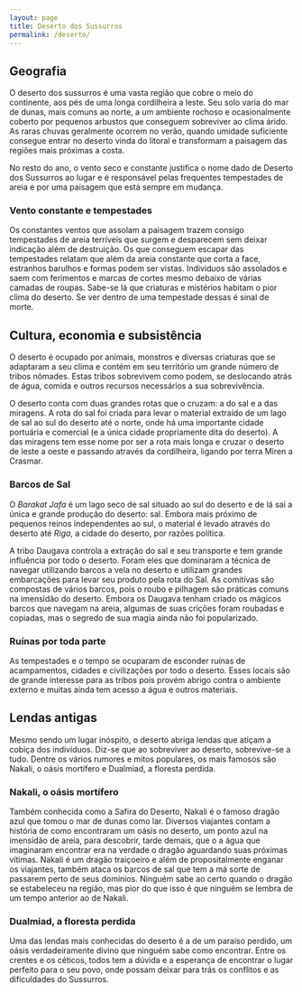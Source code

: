 ```yaml
---
layout: page
title: Deserto dos Sussurros
permalink: /deserto/
---
```


## Geografia

O deserto dos sussurros é uma vasta região que cobre o meio do continente, aos pés de uma longa cordilheira a leste. Seu solo varia do mar de dunas, mais comuns ao norte, a um ambiente rochoso e ocasionalmente coberto por pequenos arbustos que conseguem sobreviver ao clima árido. As raras chuvas geralmente ocorrem no verão, quando umidade suficiente consegue entrar no deserto vinda do litoral e transformam a paisagem das regiões mais próximas a costa. 

No resto do ano, o vento seco e constante justifica o nome dado de Deserto dos Sussurros ao lugar e é responsável pelas frequentes tempestades de areia e por uma paisagem que está sempre em mudança.

### Vento constante e tempestades

Os constantes ventos que assolam a paisagem trazem consigo tempestades de areia terríveis que surgem e desparecem sem deixar indicação além de destruição. Os que conseguem escapar das tempestades relatam que além da areia constante que corta a face, estranhos barulhos e formas podem ser vistas. Indivíduos são assolados e saem com ferimentos e marcas de cortes mesmo debaixo de várias camadas de roupas. Sabe-se lá que criaturas e mistérios habitam o pior clima do deserto. Se ver dentro de uma tempestade dessas é sinal de morte.

## Cultura, economia e subsistência

O deserto é ocupado por animais, monstros e diversas criaturas que se adaptaram a seu clima e contém em seu território um grande número de tribos nômades. Estas tribos sobrevivem como podem, se deslocando atrás de água, comida e outros recursos necessários a sua sobrevivência.

O deserto conta com duas grandes rotas que o cruzam: a do sal e a das miragens. A rota do sal foi criada para levar o material extraído de um lago de sal ao sul do deserto até o norte, onde há uma importante cidade portuária e comercial (e a única cidade propriamente dita do deserto). A das miragens tem esse nome por ser a rota mais longa e cruzar o deserto de leste a oeste e passando através da cordilheira, ligando por terra Míren a Crasmar.

### Barcos de Sal

O *Barakat Jafa* é um lago seco de sal situado ao sul do deserto e de lá sai a única e grande produção do deserto: sal. Embora mais próximo de pequenos reinos independentes ao sul, o material é levado através do deserto até *Riga*, a cidade do deserto, por razões política. 

A tribo Daugava controla a extração do sal e seu transporte e tem grande influência por todo o deserto. Foram eles que dominaram a técnica de navegar utilizando barcos a vela no deserto e utilizam grandes embarcações para levar seu produto pela rota do Sal. As comitivas são compostas de vários barcos, pois o roubo e pilhagem são práticas comuns na imensidão do deserto. Embora os Daugava tenham criado os mágicos barcos que navegam na areia, algumas de suas crições foram roubadas e copiadas, mas o segredo de sua magia ainda não foi popularizado.

### Ruínas por toda parte

As tempestades e o tempo se ocuparam de esconder ruínas de acampamentos, cidades e civilizações por todo o deserto. Esses locais são de grande interesse para as tribos pois provém abrigo contra o ambiente externo e muitas ainda tem acesso a água e outros materiais.

## Lendas antigas

Mesmo sendo um lugar inóspito, o deserto abriga lendas que atiçam a cobiça dos indivíduos. Diz-se que ao sobreviver ao deserto, sobrevive-se a tudo. Dentre os vários rumores e mitos populares, os mais famosos são Nakali, o oásis mortífero e Dualmiad, a floresta perdida.

### Nakali, o oásis mortífero

Também conhecida como a Safira do Deserto, Nakali é o famoso dragão azul que tomou o mar de dunas como lar. Diversos viajantes contam a história de como encontraram um oásis no deserto, um ponto azul na imensidão de areia, para descobrir, tarde demais, que o a água que imaginaram encontrar era na verdade o dragão aguardando suas próximas vítimas. Nakali é um dragão traiçoeiro e além de propositalmente enganar os viajantes, também ataca os barcos de sal que tem a má sorte de passarem perto de seus domínios. Ninguém sabe ao certo quando o dragão se estabeleceu na região, mas pior do que isso é que ninguém se lembra de um tempo anterior ao de Nakali.

### Dualmiad, a floresta perdida

Uma das lendas mais conhecidas do deserto é a de um paraíso perdido, um oásis verdadeiramente divino que ninguém sabe como encontrar. Entre os crentes e os céticos, todos tem a dúvida e a esperança de encontrar o lugar perfeito para o seu povo, onde possam deixar para trás os conflitos e as dificuldades do Sussurros.
